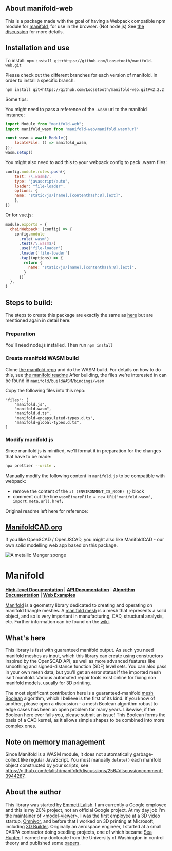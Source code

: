 ## About manifold-web

This is a package made with the goal of having a Webpack compatible npm module for [manifold](https://github.com/elalish/manifold), for use in the browser. (Not node.js)
See [the discussion](https://github.com/elalish/manifold/discussions/372) for more details.

## Installation and use

To install:
`npm install git+https://github.com/Loosetooth/manifold-web.git`

Please check out the different branches for each version of manifold.
In order to install a specific branch:

`npm install git+https://github.com/Loosetooth/manifold-web.git#v2.2.2`

Some tips:

You might need to pass a reference of the `.wasm` url to the manifold instance:
```js
import Module from "manifold-web";
import manifold_wasm from 'manifold-web/manifold.wasm?url'

const wasm = await Module({
    locateFile: () => manifold_wasm,
});
wasm.setup()
```

You might also need to add this to your webpack config to pack .wasm files:
```js
config.module.rules.push({
    test: /\.wasm$/,
    type: "javascript/auto",
    loader: "file-loader",
    options: {
    name: "static/js/[name].[contenthash:8].[ext]",
    },
})
```

Or for vue.js:
```js
module.exports = {
  chainWebpack: (config) => {
    config.module
      .rule('wasm')
      .test(/\.wasm$/)
      .use('file-loader')
      .loader('file-loader')
      .tap((options) => {
        return {
          name: "static/js/[name].[contenthash:8].[ext]",
        }
      })
  },
}
```

## Steps to build:
The steps to create this package are exactly the same as [here](https://github.com/polygonjs/polygonjs/tree/integration-manifold/src/core/geometry/sdf/manifold) but are mentioned again in detail here:

### Preparation

You'll need node.js installed.
Then run `npm install`

### Create manifold WASM build

Clone [the manifold repo](https://github.com/elalish/manifold) and do the WASM build.
For details on how to do this, see [the manifold readme](https://github.com/elalish/manifold#wasm)
After building, the files we're interested in can be found in `manifold/buildWASM/bindings/wasm`

Copy the following files into this repo:
```
"files": [
    "manifold.js",
    "manifold.wasm",
    "manifold.d.ts",
    "manifold-encapsulated-types.d.ts",
    "manifold-global-types.d.ts",
]
```

### Modify manifold.js

Since manifold.js is minified, we'll format it in preparation for the changes that have to be made:
```sh
npx prettier --write .
```

Manually modify the following content in `manifold.js` to be compatible with webpack:
* remove the content of the `if (ENVIRONMENT_IS_NODE) {}` block
* comment out the line `wasmBinaryFile = new URL('manifold.wasm', import.meta.url).href;`



Original readme left here for reference:


## [ManifoldCAD.org](https://manifoldcad.org)
If you like OpenSCAD / OpenJSCAD, you might also like ManifoldCAD - our own solid modelling web app based on this package. 

![A metallic Menger sponge](https://elalish.github.io/manifold/samples/models/mengerSponge3.webp "A metallic Menger sponge")

# Manifold

[**High-level Documentation**](https://elalish.blogspot.com/search/label/Manifold) | [**API Documentation**](https://elalish.github.io/manifold/docs/html/modules.html) | [**Algorithm Documentation**](https://github.com/elalish/manifold/wiki/Manifold-Library) | [**Web Examples**](https://elalish.github.io/manifold/model-viewer.html)

[Manifold](https://github.com/elalish/manifold) is a geometry library dedicated to creating and operating on manifold triangle meshes. A [manifold mesh](https://github.com/elalish/manifold/wiki/Manifold-Library#manifoldness) is a mesh that represents a solid object, and so is very important in manufacturing, CAD, structural analysis, etc. Further information can be found on the [wiki](https://github.com/elalish/manifold/wiki/Manifold-Library).

## What's here

This library is fast with guaranteed manifold output. As such you need manifold meshes as input, which this library can create using constructors inspired by the OpenSCAD API, as well as more advanced features like smoothing and signed-distance function (SDF) level sets. You can also pass in your own mesh data, but you'll get an error status if the imported mesh isn't manifold. Various automated repair tools exist online for fixing non manifold models, usually for 3D printing. 

The most significant contribution here is a guaranteed-manifold [mesh Boolean](https://github.com/elalish/manifold/wiki/Manifold-Library#mesh-boolean) algorithm, which I believe is the first of its kind. If you know of another, please open a discussion - a mesh Boolean algorithm robust to edge cases has been an open problem for many years. Likewise, if the Boolean here ever fails you, please submit an issue! This Boolean forms the basis of a CAD kernel, as it allows simple shapes to be combined into more complex ones.

## Note on memory management

Since Manifold is a WASM module, it does not automatically garbage-collect like regular JavaScript. You must manually `delete()` each manifold object constructed by your scripts, see https://github.com/elalish/manifold/discussions/256#discussioncomment-3944287.

## About the author

This library was started by [Emmett Lalish](https://elalish.blogspot.com/). I am currently a Google employee and this is my 20% project, not an official Google project. At my day job I'm the maintainer of [\<model-viewer\>](https://modelviewer.dev/). I was the first employee at a 3D video startup, [Omnivor](https://www.omnivor.io/), and before that I worked on 3D printing at Microsoft, including [3D Builder](https://www.microsoft.com/en-us/p/3d-builder/9wzdncrfj3t6?activetab=pivot%3Aoverviewtab). Originally an aerospace engineer, I started at a small DARPA contractor doing seedling projects, one of which became [Sea Hunter](https://en.wikipedia.org/wiki/Sea_Hunter). I earned my doctorate from the University of Washington in control theory and published some [papers](https://www.researchgate.net/scientific-contributions/75011026_Emmett_Lalish).
